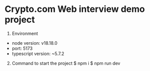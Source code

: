 # Crypto.com Web interview demo project
1. Environment
- node version: v18.18.0
- port: 5173
- typescript version: ~5.7.2

2. Command to start the project
$ npm i
$ npm run dev
